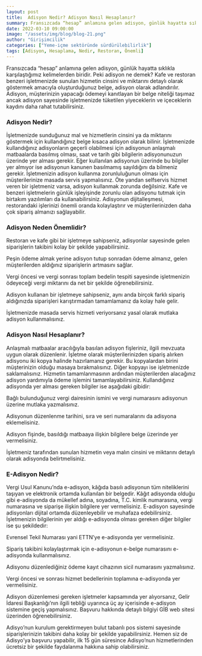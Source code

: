 ```yaml
---
layout: post
title:  Adisyon Nedir? Adisyon Nasıl Hesaplanır? 
summary: Fransızcada “hesap” anlamına gelen adisyon, günlük hayatta sıklıkla karşılaştığımız kelimelerden biridir.
date: 2022-03-10 09:00:00
image: "/assets/img/blog/blog-21.png"
author: "Girişimcilik"
categories: ["Yeme-içme sektöründe sürdürülebilirlik"]
tags: [Adisyon, Hesaplama, Nedir, Restoran, Önemli]
---
```

Fransızcada “hesap” anlamına gelen adisyon, günlük hayatta sıklıkla karşılaştığımız kelimelerden biridir. Peki adisyon ne demek? Kafe ve restoran benzeri işletmenizde sunulan hizmetin cinsini ve miktarını detaylı olarak göstermek amacıyla oluşturduğunuz belge, adisyon olarak adlandırılır. Adisyon, müşterinizin yapacağı ödemeyi kanıtlayan bir belge niteliği taşımaz ancak adisyon sayesinde işletmenizde tüketilen yiyeceklerin ve içeceklerin kaydını daha rahat tutabilirsiniz.


### Adisyon Nedir?

İşletmenizde sunduğunuz mal ve hizmetlerin cinsini ya da miktarını göstermek için kullandığınız belge kısaca adisyon olarak bilinir. İşletmenizde kullandığınız adisyonların geçerli olabilmesi için adisyonun anlaşmalı matbaalarda basılmış olması, saat ve tarih gibi bilgilerin adisyonunuzun üzerinde yer alması gerekir. Eğer kullanılan adisyonun üzerinde bu bilgiler yer almıyor ise adisyonun kanunen basılmamış sayıldığını da bilmeniz gerekir. İşletmenizin adisyon kullanma zorunluluğunun olması için müşterilerinize masada servis yapmalısınız. Öte yandan selfservis hizmet veren bir işletmeniz varsa, adisyon kullanmak zorunda değilsiniz. Kafe ve benzeri işletmelerin günlük işleyişinde zorunlu olan adisyonu tutmak için birtakım yazılımları da kullanabilirsiniz. Adisyonun dijitalleşmesi, restorandaki işlerinizi önemli oranda kolaylaştırır ve müşterilerinizden daha çok sipariş almanızı sağlayabilir.

### Adisyon Neden Önemlidir?

Restoran ve kafe gibi bir işletmeye sahipseniz, adisyonlar sayesinde gelen siparişlerin takibini kolay bir şekilde yapabilirsiniz.

Peşin ödeme almak yerine adisyon tutup sonradan ödeme almanız, gelen müşterilerden aldığınız siparişlerin artmasını sağlar.

Vergi öncesi ve vergi sonrası toplam bedelin tespiti sayesinde işletmenizin ödeyeceği vergi miktarını da net bir şekilde öğrenebilirsiniz.

Adisyon kullanan bir işletmeye sahipseniz, aynı anda birçok farklı sipariş aldığınızda siparişleri karıştırmadan tamamlamanız da kolay hale gelir.

İşletmenizde masada servis hizmeti veriyorsanız yasal olarak mutlaka adisyon kullanmalısınız.

### Adisyon Nasıl Hesaplanır?

Anlaşmalı matbaalar aracılığıyla basılan adisyon fişleriniz, ilgili mevzuata uygun olarak düzenlenir. İşletme olarak müşterilerinizden sipariş alırken adisyonu iki kopya halinde hazırlamanız gerekir. Bu kopyalardan birini müşterinizin olduğu masaya bırakmalısınız. Diğer kopyayı ise işletmenizde saklamalısınız. Hizmetin tamamlanmasının ardından müşterilerden alacağınız adisyon yardımıyla ödeme işlemini tamamlayabilirsiniz. Kullandığınız adisyonda yer alması gereken bilgiler ise aşağıdaki gibidir:

Bağlı bulunduğunuz vergi dairesinin ismini ve vergi numarasını adisyonun üzerine mutlaka yazmalısınız.

Adisyonun düzenlenme tarihini, sıra ve seri numaralarını da adisyona eklemelisiniz.

Adisyon fişinde, basıldığı matbaaya ilişkin bilgilere belge üzerinde yer vermelisiniz.

İşletmeniz tarafından sunulan hizmetin veya malın cinsini ve miktarını detaylı olarak adisyonda belirtmelisiniz.

### E-Adisyon Nedir?

Vergi Usul Kanunu’nda e-adisyon, kâğıda basılı adisyonun tüm niteliklerini taşıyan ve elektronik ortamda kullanılan bir belgedir. Kâğıt adisyonda olduğu gibi e-adisyonda da mükellef adına, soyadına, T.C. kimlik numarasına, vergi numarasına ve siparişe ilişkin bilgilere yer vermelisiniz. E-adisyon sayesinde adisyonları dijital ortamda düzenleyebilir ve muhafaza edebilirsiniz. İşletmenizin bilgilerinin yer aldığı e-adisyonda olması gereken diğer bilgiler ise şu şekildedir:

Evrensel Tekil Numarası yani ETTN’ye e-adisyonda yer vermelisiniz.

Sipariş takibini kolaylaştırmak için e-adisyonun e-belge numarasını e-adisyonda kullanmalısınız.

Adisyonu düzenlediğiniz ödeme kayıt cihazının sicil numarasını yazmalısınız.

Vergi öncesi ve sonrası hizmet bedellerinin toplamına e-adisyonda yer vermelisiniz.

Adisyon düzenlemesi gereken işletmeler kapsamında yer alıyorsanız, Gelir İdaresi Başkanlığı’nın ilgili tebliği uyarınca üç ay içerisinde e-adisyon sistemine geçiş yapmalısınız. Başvuru hakkında detaylı bilgiyi GİB web sitesi üzerinden öğrenebilirsiniz.

Adisyo’nun kurulum gerektirmeyen bulut tabanlı pos sistemi sayesinde siparişlerinizin takibini daha kolay bir şekilde yapabilirsiniz. Hemen siz de Adisyo’ya başvuru yapabilir, ilk 15 gün süresince Adisyo’nun hizmetlerinden ücretsiz bir şekilde faydalanma hakkına sahip olabilirsiniz.






